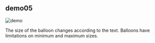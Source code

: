 ## demo05
![demo](../../ReadmeResource/demo05.gif)

The size of the balloon changes according to the text. Balloons have limitations on minimum and maximum sizes.
